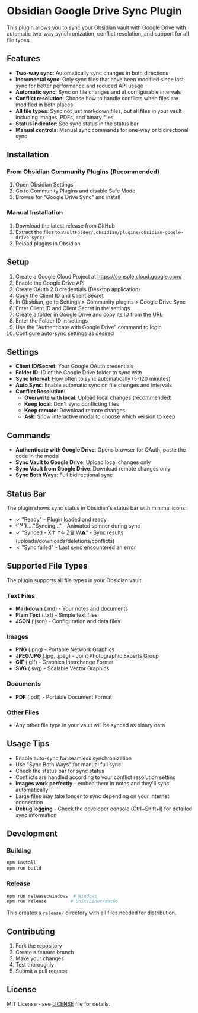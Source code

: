 # Obsidian Google Drive Sync Plugin

This plugin allows you to sync your Obsidian vault with Google Drive with automatic two-way synchronization, conflict resolution, and support for all file types.

## Features

- **Two-way sync**: Automatically sync changes in both directions
- **Incremental sync**: Only sync files that have been modified since last sync for better performance and reduced API usage
- **Automatic sync**: Sync on file changes and at configurable intervals
- **Conflict resolution**: Choose how to handle conflicts when files are modified in both places
- **All file types**: Sync not just markdown files, but all files in your vault including images, PDFs, and binary files
- **Status indicator**: See sync status in the status bar
- **Manual controls**: Manual sync commands for one-way or bidirectional sync

## Installation

### From Obsidian Community Plugins (Recommended)
1. Open Obsidian Settings
2. Go to Community Plugins and disable Safe Mode
3. Browse for "Google Drive Sync" and install

### Manual Installation
1. Download the latest release from GitHub
2. Extract the files to `VaultFolder/.obsidian/plugins/obsidian-google-drive-sync/`
3. Reload plugins in Obsidian

## Setup

1. Create a Google Cloud Project at https://console.cloud.google.com/
2. Enable the Google Drive API
3. Create OAuth 2.0 credentials (Desktop application)
4. Copy the Client ID and Client Secret
5. In Obsidian, go to Settings > Community plugins > Google Drive Sync
6. Enter Client ID and Client Secret in the settings
7. Create a folder in Google Drive and copy its ID from the URL
8. Enter the Folder ID in settings
9. Use the "Authenticate with Google Drive" command to login
10. Configure auto-sync settings as desired

## Settings

- **Client ID/Secret**: Your Google OAuth credentials
- **Folder ID**: ID of the Google Drive folder to sync with
- **Sync Interval**: How often to sync automatically (5-120 minutes)
- **Auto Sync**: Enable automatic sync on file changes and intervals
- **Conflict Resolution**:
  - **Overwrite with local**: Upload local changes (recommended)
  - **Keep local**: Don't sync conflicting files
  - **Keep remote**: Download remote changes
  - **Ask**: Show interactive modal to choose which version to keep

## Commands

- **Authenticate with Google Drive**: Opens browser for OAuth, paste the code in the modal
- **Sync Vault to Google Drive**: Upload local changes only
- **Sync Vault from Google Drive**: Download remote changes only
- **Sync Both Ways**: Full bidirectional sync

## Status Bar

The plugin shows sync status in Obsidian's status bar with minimal icons:
- ✓ "Ready" - Plugin loaded and ready
- ⠋⠙⠹... "Syncing..." - Animated spinner during sync
- ✓ "Synced - X↑ Y↓ Z🗑 W⚠" - Sync results (uploads/downloads/deletions/conflicts)
- ✗ "Sync failed" - Last sync encountered an error

## Supported File Types

The plugin supports all file types in your Obsidian vault:

### Text Files
- **Markdown** (.md) - Your notes and documents
- **Plain Text** (.txt) - Simple text files
- **JSON** (.json) - Configuration and data files

### Images
- **PNG** (.png) - Portable Network Graphics
- **JPEG/JPG** (.jpg, .jpeg) - Joint Photographic Experts Group
- **GIF** (.gif) - Graphics Interchange Format
- **SVG** (.svg) - Scalable Vector Graphics

### Documents
- **PDF** (.pdf) - Portable Document Format

### Other Files
- Any other file type in your vault will be synced as binary data

## Usage Tips

- Enable auto-sync for seamless synchronization
- Use "Sync Both Ways" for manual full sync
- Check the status bar for sync status
- Conflicts are handled according to your conflict resolution setting
- **Images work perfectly** - embed them in notes and they'll sync automatically
- Large files may take longer to sync depending on your internet connection
- **Debug logging** - Check the developer console (Ctrl+Shift+I) for detailed sync information

## Development

### Building
```bash
npm install
npm run build
```

### Release
```bash
npm run release:windows  # Windows
npm run release         # Unix/Linux/macOS
```

This creates a `release/` directory with all files needed for distribution.

## Contributing

1. Fork the repository
2. Create a feature branch
3. Make your changes
4. Test thoroughly
5. Submit a pull request

## License

MIT License - see [LICENSE](LICENSE) file for details.
